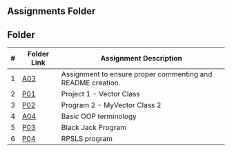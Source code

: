 ##  Assignments Folder
##  Folder

|   #   | Folder Link | Assignment Description |
| :---: | ----------- | ---------------------- |
|    1   |    [A03]( https://github.com/huyngo878/2143-OOP-Ngo/tree/main/Assignments/A04)        |          Assignment to ensure proper commenting and README creation.              |
|   2   |   [P01](https://github.com/huyngo878/2143-OOP-Ngo/tree/main/Assignments/P01)     | Project 1 - Vector Class                                                                |
|   3   |      [P02](https://github.com/huyngo878/2143-OOP-Ngo/tree/main/Assignments/P02)     | Program 2 - MyVector Class 2                      |
| 4 | [A04](https://github.com/huyngo878/2143-OOP-Ngo/tree/main/Assignments/OOP_Primer)| Basic OOP terminology|
| 5 | [P03](https://github.com/huyngo878/2143-OOP-Ngo/tree/main/Assignments/P03) | Black Jack Program|
| 6 | [P04](https://github.com/huyngo878/2143-OOP-Ngo/tree/main/Assignments/P04)| RPSLS program |
